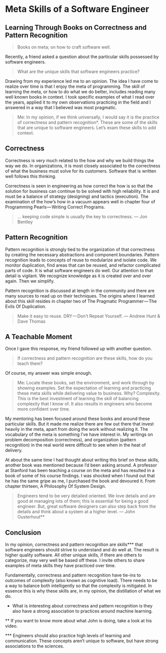# Meta Skills of a Software Engineer
## Learning Through Books on Correctness and Pattern Recognition

> Books on meta; on how to craft software well.

Recently, a friend asked a question about the particular skills possessed by software engineers.

> What are the unique skills that software engineers practice?

Drawing from my experience led me to an opinion. The idea I have come to realize over time is that I enjoy the meta of programming. The skill of learning the meta, or how to do what we do better, includes reading many well known books in context. I took specific examples of what I read over the years, applied it to my own observations practicing in the field and I answered in a way that I believed was most pragmatic.

> Me: In my opinion, if we think universally, I would say it is the practice of correctness and pattern recognition*. These are some of the skills that are unique to software engineers.
Let’s exam these skills to add context.

## Correctness

Correctness is very much related to the how and why we build things the way we do. In organizations, it is most closely associated to the correctness of what the business must solve for its customers. Software that is written well follows this thinking.

Correctness is seen in engineering as how correct the how is so that the solution for business can continue to be solved with high reliability. It is and must be a balance of strategy (designing) and tactics (execution). The examination of the how’s how in a vacuum appears well in chapter four of Programming Pearls — Writing Correct Programs.

> … keeping code simple is usually the key to correctness.
> — Jon Bentley

## Pattern Recognition

Pattern recognition is strongly tied to the organization of that correctness by creating the necessary abstractions and component boundaries. Pattern recognition leads to concepts of reuse to modularize and isolate code. We monitor duplication, find areas that can be reused, and refactor complicated parts of code. It is what software engineers do well. Our attention to that detail is vigilant. We recognize knowledge as it is created over and over again. Then we simplify.

Pattern recognition is discussed at length in the community and there are many sources to read up on their techniques. The origins where I learned about this skill resides in chapter two of The Pragmatic Programmer — The Evils Of Duplication.

> Make it easy to reuse. DRY — Don’t Repeat Yourself.
> — Andrew Hunt & Dave Thomas

## A Teachable Moment

Once I gave this response, my friend followed up with another question.

> If correctness and pattern recognition are these skills, how do you teach them?

Of course, my answer was simple enough.

> Me: Locate these books, set the environment, and work through by showing examples. Set the expectation of learning and practicing these meta skills while delivering value to business. Why? Complexity. This is the best investment of learning the skill of balancing complexity that I know of. It also results in engineers who become more confident over time.

My mentoring has been focused around these books and around these particular skills. But it made me realize there are few out there that invest heavily in the meta, apart from doing the work without realizing it. The vocabulary of the meta is something I’ve have interest in. My writings on problem decomposition (correctness), and organization (pattern recognition) in the real world were difficult to see when in the heat of delivery.

At about the same time I had thought about writing this brief on these skills, another book was mentioned because I’d been asking around. A professor at Stanford has been teaching a course on the meta and has resulted in a book of some of his course findings. I was shocked when I found out that he has the same gripe as me, I purchased the book and devoured it. From chapter thirteen, A Philosophy Of System Design.

> Engineers tend to be very detailed oriented. We love details and are good at managing lots of them; this is essential for being a good engineer. But, great software designers can also step back from the details and think about a system at a higher level.
> — John Ousterhout**

## Conclusion

In my opinion, correctness and pattern recognition are skills*** that software engineers should strive to understand and do well at. The result is higher quality software. All other unique skills, if there are others to categorize, may very well be based off these. I invite others to share examples of meta skills they have practiced over time.

Fundamentally, correctness and pattern recognition have tie-ins to outcomes of complexity (also known as cognitive load). There needs to be a way to balance both intelligently so that the complexity is mitigated. In essence this is why these skills are, in my opinion, the distillation of what we do.

* What is interesting about correctness and pattern recognition is they also have a strong association to practices around machine learning.

** If you want to know more about what John is doing, take a look at his video.

*** Engineers should also practice high levels of learning and communication. These concepts aren’t unique to software, but have strong associations to the sciences.

